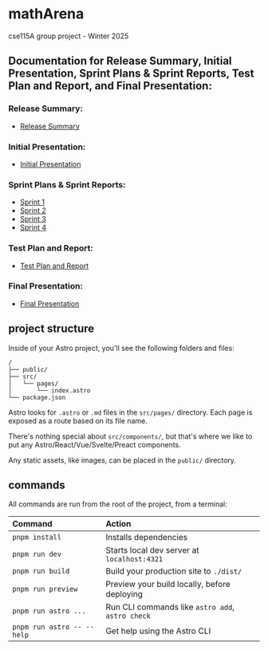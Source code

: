 # mathArena
cse115A group project - Winter 2025

## Documentation for Release Summary, Initial Presentation, Sprint Plans & Sprint Reports, Test Plan and Report, and Final Presentation:

### Release Summary:
* [Release Summary](https://docs.google.com/document/d/1UplAz-MgefSO5JHCNRm6d5kUEDpwLQBS0ncxQFgsYVQ/edit?usp=sharing)

### Initial Presentation:
* [Initial Presentation](https://docs.google.com/presentation/d/1XEFj2aKc7fb9NM5ZVwYRS87xnbXBnZXSNLAPBwex1I8/edit?usp=sharing)

### Sprint Plans & Sprint Reports:
* [Sprint 1](https://docs.google.com/document/d/1xXV0WI61iGGknEwDt2eVHiOPNzQZizEjEsx4T2YDihY/edit?usp=sharing)
* [Sprint 2](https://docs.google.com/document/d/1ruCJ_nKQGhKzvJe-SsbcxpCoNrgMYF4jMGOoq8li1Eg/edit?usp=sharing)
* [Sprint 3](https://docs.google.com/document/d/1pkpHYIYu7B5myZVo-oj7qkxDeFWsWWPS8d5nh6QiTA8/edit?tab=t.0#heading=h.uq9mnjalkgwj)
* [Sprint 4](https://docs.google.com/document/d/1gTjieYSKVY5EPKH3myuRdt6lp-ctFQVFa4wgO98Tu2g/edit?usp=sharing)

### Test Plan and Report:
* [Test Plan and Report](https://docs.google.com/document/d/1dGUKpgbcCbiFKfvEjLyK0c1INXHhBc4luOV8eqPtHKU/edit?usp=sharing)

### Final Presentation:
* [Final Presentation](https://docs.google.com/presentation/d/1sxZ-72KT6lyQJlFQfubHnWjdZCqK6hMJCS113oxRG70/edit?usp=sharing)

## project structure

Inside of your Astro project, you'll see the following folders and files:

```text
/
├── public/
├── src/
│   └── pages/
│       └── index.astro
└── package.json
```

Astro looks for `.astro` or `.md` files in the `src/pages/` directory. Each page is exposed as a route based on its file name.

There's nothing special about `src/components/`, but that's where we like to put any Astro/React/Vue/Svelte/Preact components.

Any static assets, like images, can be placed in the `public/` directory.

## commands

All commands are run from the root of the project, from a terminal:

| Command                    | Action                                           |
| :------------------------- | :----------------------------------------------- |
| `pnpm install`             | Installs dependencies                            |
| `pnpm run dev`             | Starts local dev server at `localhost:4321`      |
| `pnpm run build`           | Build your production site to `./dist/`          |
| `pnpm run preview`         | Preview your build locally, before deploying     |
| `pnpm run astro ...`       | Run CLI commands like `astro add`, `astro check` |
| `pnpm run astro -- --help` | Get help using the Astro CLI                     |
